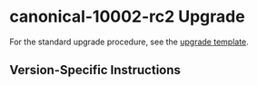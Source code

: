 # canonical-10002-rc2 Upgrade

For the standard upgrade procedure, see the [upgrade template](./UPGRADE_TEMPLATE.md).

## Version-Specific Instructions

